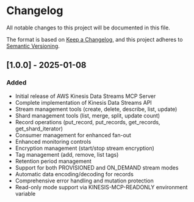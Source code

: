 # Changelog

All notable changes to this project will be documented in this file.

The format is based on [Keep a Changelog](https://keepachangelog.com/en/1.0.0/),
and this project adheres to [Semantic Versioning](https://semver.org/spec/v2.0.0.html).

## [1.0.0] - 2025-01-08

### Added
- Initial release of AWS Kinesis Data Streams MCP Server
- Complete implementation of Kinesis Data Streams API
- Stream management tools (create, delete, describe, list, update)
- Shard management tools (list, merge, split, update count)
- Record operations (put_record, put_records, get_records, get_shard_iterator)
- Consumer management for enhanced fan-out
- Enhanced monitoring controls
- Encryption management (start/stop stream encryption)
- Tag management (add, remove, list tags)
- Retention period management
- Support for both PROVISIONED and ON_DEMAND stream modes
- Automatic data encoding/decoding for records
- Comprehensive error handling and mutation protection
- Read-only mode support via KINESIS-MCP-READONLY environment variable